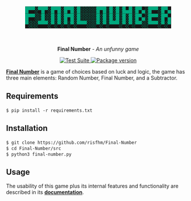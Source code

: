 <p align="center">
  <a href="https://github.com/risfhm/Final-Number"><img width="400" height="60" src="docs/assets/logo.png" alt='Final Number - Logo'></a>
</p><br>

<p align="center"><strong>Final Number</strong> <em>- An unfunny game</em></p>

<p align="center">
<a href="https://github.com/encode/httpx/actions">
    <img src="https://github.com/encode/httpx/workflows/Test%20Suite/badge.svg" alt="Test Suite">
</a>
<a href="https://pypi.org/project/httpx/">
    <img src="https://badge.fury.io/py/httpx.svg" alt="Package version">
</a>
</p>



**[Final Number](https://github.com/risfhm/Final-Number "Final Number")** is a game of choices based on luck and logic, 
the game has three main elements: Random Number, Final Number, 
and a Subtractor.

## Requirements

```shell
$ pip install -r requirements.txt
```

## Installation

```shell
$ git clone https://github.com/risfhm/Final-Number
$ cd Final-Number/src
$ python3 final-number.py
```

## Usage

The usability of this game plus its internal features and functionality are described in its **[documentation](https://github.com/risfhm/Final-Number/blob/main/docs/rules.md)**.
